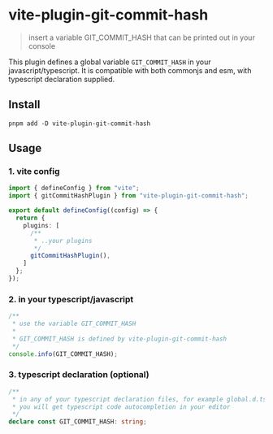 # vite-plugin-git-commit-hash
> insert a variable GIT_COMMIT_HASH that can be printed out in your console

This plugin defines a global variable `GIT_COMMIT_HASH` in your javascript/typescript. It is compatible with both commonjs and esm, with typescript declaration supplied.

## Install

```shell
pnpm add -D vite-plugin-git-commit-hash
```

## Usage

### 1. vite config
```typescript
import { defineConfig } from "vite";
import { gitCommitHashPlugin } from "vite-plugin-git-commit-hash";

export default defineConfig((config) => {
  return {
    plugins: [
      /**
       * ..your plugins
       */
      gitCommitHashPlugin(),
    ]
  };
});
```

### 2. in your typescript/javascript
```javascript
/**
 * use the variable GIT_COMMIT_HASH
 *
 * GIT_COMMIT_HASH is defined by vite-plugin-git-commit-hash
 */
console.info(GIT_COMMIT_HASH);
```

### 3. typescript declaration (optional)
```typescript
/**
 * in any of your typescript declaration files, for example global.d.ts
 * you will get typescript code autocompletion in your editor
 */
declare const GIT_COMMIT_HASH: string;
```
